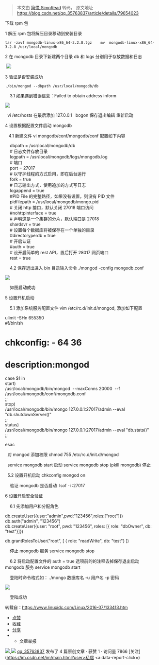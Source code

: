 > 本文由 [简悦 SimpRead](http://ksria.com/simpread/) 转码， 原文地址 https://blog.csdn.net/qq_35763837/article/details/79654023

下载 rpm 包

1 解压 rpm 包将解压目录移动到安装目录

```
tar -zxvf mongodb-linux-x86_64-3.2.8.tgz    mv  mongodb-linux-x86_64-3.2.8 /usr/local/mongodb

```

2 在 mongodb 目录下新建两个目录 db 和 logs 分别用于存放数据和日志

 ![](http://img-blog.csdn.net/20180322145742986?watermark/2/text/Ly9ibG9nLmNzZG4ubmV0L3FxXzM1NzYzODM3/font/5a6L5L2T/fontsize/400/fill/I0JBQkFCMA==/dissolve/70)

3 验证是否安装成功

```
./bin/mongod --dbpath /usr/local/mongodb/db

```

    3.1 如果遇到错误信息：Failed to obtain address inform

![](http://img-blog.csdn.net/20180322151155807?watermark/2/text/Ly9ibG9nLmNzZG4ubmV0L3FxXzM1NzYzODM3/font/5a6L5L2T/fontsize/400/fill/I0JBQkFCMA==/dissolve/70)  

  vi /etc/hosts 在最后添加 127.0.0.1   bogon 保存退出编辑 重新启动

4 设置根据配置文件启动 mongodb

   4.1 新建文件 vi mongodb/conf/mongodb/conf 配置如下内容  

    dbpath = /usr/local/mongodb/db  
    # 日志文件存放目录  
    logpath = /usr/local/mongodb/logs/mongodb.log  
    # 端口  
    port = 27017  
    # 以守护线程的方式启用，即在后台运行  
    fork = true  
    # 日志输出方式，使用追加的方式写日志  
    logappend = true  
    #PID File 的完整路径，如果没有设置，则没有 PID 文件  
    pidfilepath = /usr/local/mongodb/mongo.pid  
    # 关闭 http 接口，默认关闭 27018 端口访问  
    #nohttpinterface = true  
    # 声明这是一个集群的分片，默认端口是 27018  
    shardsvr = true  
    # 设置每个数据库将被保存在一个单独的目录  
    #directoryperdb = true  
    # 开启认证  
    #auth = true  
    # 设开启简单的 rest API，置后打开 28017 网页端口  
    rest = true  

    4.2 保存退出进入 bin 目录输入命令 ./mongod -config mongodb.conf 

![](http://img-blog.csdn.net/20180322153048741?watermark/2/text/Ly9ibG9nLmNzZG4ubmV0L3FxXzM1NzYzODM3/font/5a6L5L2T/fontsize/400/fill/I0JBQkFCMA==/dissolve/70)  

    如图启动成功

5 设置开机启动

    5.1 添加系统服务配置文件 vim /etc/rc.d/init.d/mongod, 添加如下配置

ulimit -SHn 655350  
#!/bin/sh  
# chkconfig: - 64 36  
# description:mongod  
case $1 in  
start)  
/usr/local/mongodb/bin/mongod  --maxConns 20000  --f /usr/local/mongodb/conf/mongodb.conf  
;;  
stop)  
/usr/local/mongodb/bin/mongo 127.0.0.1:27017/admin --eval "db.shutdownServer()"  
;;   
status)  
/usr/local/mongodb/bin/mongo 127.0.0.1:27017/admin --eval "db.stats()"  
;;  

esac

  对 mongod 添加权限 chmod 755 /etc/rc.d/init.d/mongod

  service mongodb start 启动 service mongodb stop (pkill mongodb) 停止

  5.2 设置开机启动 chkconfig mongod on

    验证 mongodb 是否启动  lsof -i :27017

6 设置开启安全验证

    6.1 先添加用户和分配角色 

db.createUser({user:"admin",pwd:"123456",roles:["root"]})   
db.auth("admin", "123456")  
db.createUser({user: "root", pwd: "123456", roles: [{ role: "dbOwner", db: "test"}]})  

db.grantRolesToUser("root", [ { role: "readWrite", db: "test"} ])

    停止 mongodb 服务 service mongodb stop

    6.2 将启动配置文件的 auth = true 选项前的的注释去掉保存退出启动 mongodb 服务 service mongodb start

    登陆时命令格式如： ./mongo 数据库名 -u 用户名 -p 密码

![](https://img-blog.csdn.net/20180322161522992?watermark/2/text/aHR0cHM6Ly9ibG9nLmNzZG4ubmV0L3FxXzM1NzYzODM3/font/5a6L5L2T/fontsize/400/fill/I0JBQkFCMA==/dissolve/70)  

    登陆成功

转载自：https://www.linuxidc.com/Linux/2016-07/133413.htm

*   [点赞](javascript:;)
*   [收藏](javascript:;)
*   [分享](javascript:;)
*   *   文章举报

 [![](https://profile.csdnimg.cn/5/8/E/3_qq_35763837) ![](https://g.csdnimg.cn/static/user-reg-year/1x/3.png)](https://blog.csdn.net/qq_35763837) [qq_35763837](https://blog.csdn.net/qq_35763837) 发布了 4 篇原创文章 · 获赞 1 · 访问量 7866 [关注](https://im.csdn.net/im/main.html?user>私信
                        </a>
                                                            <a data-report-click=)